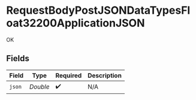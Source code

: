 # RequestBodyPostJSONDataTypesFloat32200ApplicationJSON

OK


## Fields

| Field              | Type               | Required           | Description        |
| ------------------ | ------------------ | ------------------ | ------------------ |
| `json`             | *Double*           | :heavy_check_mark: | N/A                |